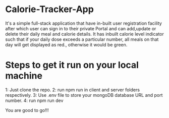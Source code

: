 # Calorie-Tracker-App

It's a simple full-stack application that have in-built user registration facility after which user can sign in to their private Portal and can add,update or delete their daily meal and calorie details.
It has inbuilt calorie level indicator such that if your daily dose exceeds a particular number, all meals on that day will get displayed as red., otherwise it would be green.

# Steps to get it run on your local machine

1: Just clone the repo.
2: run npm run in client and server folders respectively.
3: Use .env file to store your mongoDB database URL and port number.
4: run npm run dev

You are good to go!!!
